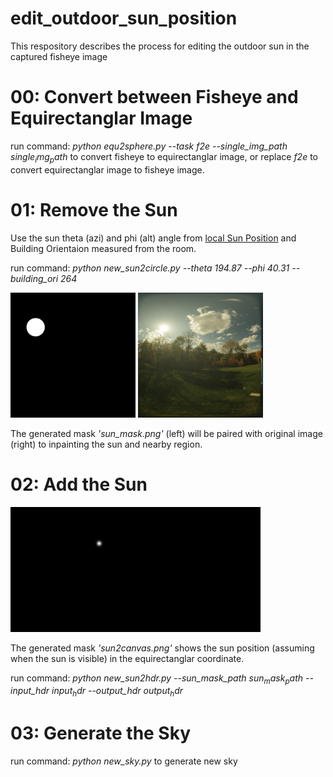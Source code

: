 # edit_outdoor_sun_position
This respository describes the process for editing the outdoor sun in the captured fisheye image


# 00: Convert between Fisheye and Equirectanglar Image

run command: *python equ2sphere.py --task f2e --single_img_path $single_img_path$* to convert fisheye to equirectanglar image, or replace *f2e* to convert equirectanglar image to fisheye image.


# 01: Remove the Sun 

Use the sun theta (azi) and phi (alt) angle from [local Sun Position](https://www.suncalc.org/#/27.6936,-97.5195,3/2024.01.23/16:05/1/3) and Building Orientaion measured from the room. 

run command: *python new_sun2circle.py --theta 194.87 --phi 40.31 --building_ori 264*

<img src="sun_mask.png" width="200" height="200"/> <img src="IMG_0067.JPG" width="200" height="200"/>

The generated mask *'sun_mask.png'* (left) will be paired with original image (right) to inpainting the sun and nearby region.


# 02: Add the Sun 

<img src="sun2canvas.png" width="400" height="200"/>

The generated mask *'sun2canvas.png'* shows the sun position (assuming when the sun is visible) in the equirectanglar coordinate. 

run command: *python new_sun2hdr.py --sun_mask_path $sun_mask_path$ --input_hdr $input_hdr$ --output_hdr $output_hdr$*


# 03: Generate the Sky

run command: *python new_sky.py* to generate new sky












